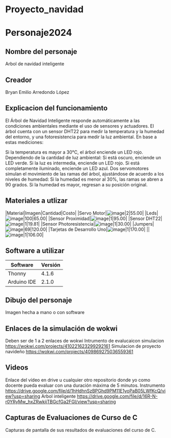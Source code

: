 # Proyecto_navidad

# Personaje2024
## Nombre del personaje
Arbol de navidad inteligente 
## Creador
Bryan Emilio Arredondo López 
## Explicacion del funcionamiento
El Árbol de Navidad Inteligente responde automáticamente a las condiciones ambientales mediante el uso de sensores y actuadores. El árbol cuenta con un sensor DHT22 para medir la temperatura y la humedad del entorno, y una fotoresistencia para medir la luz ambiental. En base a estas mediciones:

Si la temperatura es mayor a 30°C, el árbol enciende un LED rojo.
Dependiendo de la cantidad de luz ambiental:
Si está oscuro, enciende un LED verde.
Si la luz es intermedia, enciende un LED rojo.
Si está completamente iluminado, enciende un LED azul.
Dos servomotores simulan el movimiento de las ramas del árbol, ajustándose de acuerdo a los niveles de humedad:
Si la humedad es menor al 30%, las ramas se abren a 90 grados.
Si la humedad es mayor, regresan a su posición original.

## Materiales a utlizar
|Material|Imagen|Cantidad|Costo|
|Servo Motor|![image](https://github.com/user-attachments/assets/43659a6b-5522-4065-95a6-dfd0610b316c)|2|55.00|
|Leds|![image](https://github.com/user-attachments/assets/2c3859f3-5e1e-4059-8e31-eacc9969be01)|100|65.00|
|Sensor Proximidad|![image](https://github.com/user-attachments/assets/e5d7a7d2-98bb-41dc-a538-a873281f25c2)|1|95.00|
|Sensor DHT22|![image](https://github.com/user-attachments/assets/6c4a3eed-1385-4644-91fd-9391c858c7d6)|1|19.81|
|Sensor Photoresistencia|![image](https://github.com/user-attachments/assets/0f956b4a-d038-4b1b-a926-6f0362594c1e)|1|30.00|
|Jumpers|![image](https://github.com/user-attachments/assets/54b3a6ac-27d8-4012-938f-68d0a5b03d82)|69|120.00|
|Tarjetas de Desarrollo Uno|![image](https://github.com/user-attachments/assets/c5f03d59-8d94-4442-a30f-5d99acef2581)|1|170.00|
||![image](https://github.com/user-attachments/assets/96f5f1a2-3e0f-429c-a3b5-a2c2250a38d8)|1|106.00|

## Software a utilizar
|Software|Versión|
|--|--|
|Thonny|4.1.6|
|Arduino IDE|2.1.0|

## Dibujo del personaje
Imagen hecha a mano o con software

## Enlaces de la simulación de wokwi
Deben ser de 1 a 2 enlaces de wokwi
Intrumento de evalucaicon simulacion
https://wokwi.com/projects/410221623299292161
Simulacion de proyecto navideño
https://wokwi.com/projects/409869275036559361

## Videos
Enlace del vídeo en drive u cualquier otro repositorio donde yo como docente pueda evaluar con una duración máxima de 5 minutos.
Instrumento 
https://drive.google.com/file/d/1hHdhnSzBPGhd9PM11E1yoPaB05LWfKcQ/view?usp=sharing
Arbol inteligente 
https://drive.google.com/file/d/16R-N-r0YRyMw_hxZRwkijTBGcfGa2FGI/view?usp=sharing



## Capturas de Evaluaciones de Curso de C
Capturas de pantalla de sus resultados de evaluaciones del curso de C.
